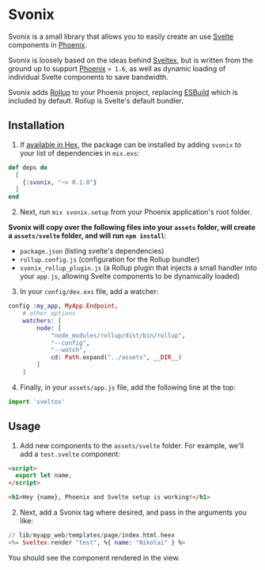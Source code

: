 # Svonix

Svonix is a small library that allows you to easily create an use [Svelte](https://svelte.dev/) components in [Phoenix](https://www.phoenixframework.org/).

Svonix is loosely based on the ideas behind [Sveltex](https://github.com/virkillz/sveltex), but is written from the ground up to support [Phoenix](https://www.phoenixframework.org/) `> 1.6`, as well as dynamic loading of individual Svelte components to save bandwidth.

Svonix adds [Rollup](https://rollupjs.org/guide/en/) to your Phoenix project, replacing [ESBuild](https://esbuild.github.io/) which is included by default. Rollup is Svelte's default bundler.

## Installation

1. If [available in Hex](https://hex.pm/docs/publish), the package can be installed
by adding `svonix` to your list of dependencies in `mix.exs`:

```elixir
def deps do
  [
    {:svonix, "~> 0.1.0"}
  ]
end
```

2. Next, run `mix svonix.setup` from your Phoenix application's root folder. 

**Svonix will copy over the following files into your `assets` folder, will create a `assets/svelte` folder, and will run `npm install`**:
- `package.json` (listing svelte's dependencies)
- `rollup.config.js` (configuration for the Rollup bundler)
- `svonix_rollup_plugin.js` (a Rollup plugin that injects a small handler into your `app.js`, allowing Svelte components to be dynamically loaded)

3. In your `config/dev.exs` file, add a watcher:

```elixir
config :my_app, MyApp.Endpoint,
    # other options
    watchers: [
        node: [
            "node_modules/rollup/dist/bin/rollup",
            "--config",
            "--watch",
            cd: Path.expand("../assets", __DIR__) 
        ]
    ]
```

4. Finally, in your `assets/app.js` file, add the following line at the top:

```javascript
import 'sveltex'
```

## Usage

1. Add new components to the `assets/svelte` folder. For example, we'll add a `test.svelte` component:
```html
<script>
  export let name;
</script>

<h1>Hey {name}, Phoenix and Svelte setup is working!</h1>
```

2. Next, add a Svonix tag where desired, and pass in the arguments you like:
```elixir
// lib/myapp_web/templates/page/index.html.heex
<%= Sveltex.render "test", %{ name: "Nikolai" } %>
```

You should see the component rendered in the view.



